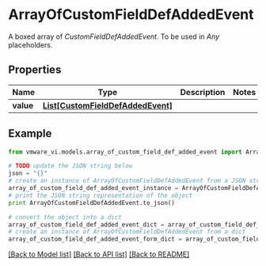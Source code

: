 # ArrayOfCustomFieldDefAddedEvent

A boxed array of *CustomFieldDefAddedEvent*. To be used in *Any* placeholders. 

## Properties
Name | Type | Description | Notes
------------ | ------------- | ------------- | -------------
**value** | [**List[CustomFieldDefAddedEvent]**](CustomFieldDefAddedEvent.md) |  | 

## Example

```python
from vmware_vi.models.array_of_custom_field_def_added_event import ArrayOfCustomFieldDefAddedEvent

# TODO update the JSON string below
json = "{}"
# create an instance of ArrayOfCustomFieldDefAddedEvent from a JSON string
array_of_custom_field_def_added_event_instance = ArrayOfCustomFieldDefAddedEvent.from_json(json)
# print the JSON string representation of the object
print ArrayOfCustomFieldDefAddedEvent.to_json()

# convert the object into a dict
array_of_custom_field_def_added_event_dict = array_of_custom_field_def_added_event_instance.to_dict()
# create an instance of ArrayOfCustomFieldDefAddedEvent from a dict
array_of_custom_field_def_added_event_form_dict = array_of_custom_field_def_added_event.from_dict(array_of_custom_field_def_added_event_dict)
```
[[Back to Model list]](../README.md#documentation-for-models) [[Back to API list]](../README.md#documentation-for-api-endpoints) [[Back to README]](../README.md)


